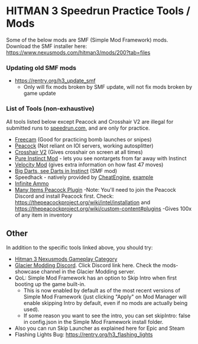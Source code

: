 # HITMAN 3 Speedrun Practice Tools / Mods
Some of the below mods are SMF (Simple Mod Framework) mods. Download the SMF installer here: https://www.nexusmods.com/hitman3/mods/200?tab=files

### Updating old SMF mods
- https://rentry.org/h3_update_smf
  - Only will fix mods broken by SMF update, will not fix mods broken by game update

### List of Tools (non-exhaustive)
All tools listed below except Peacock and Crosshair V2 are illegal for submitted runs to [speedrun.com](https://www.speedrun.com/hitman_3/), and are only for practice.

- [Freecam](hitman3ansel) (Good for practicing bomb launches or snipes)
- [Peacock](https://thepeacockproject.org/) (Not reliant on IOI servers, working autosplitter)
- [Crosshair V2](https://www.microsoft.com/en-is/p/crosshair-v2/9n1k9q56hvxr) (Gives crosshair on screen at all times)
- [Pure Instinct Mod](https://www.nexusmods.com/hitman3/mods/299) - lets you see nontargets from far away with Instinct
- [Velocity Mod](https://rentry.org/h3_velocity_mod) (gives extra information on how fast 47 moves)
- [Big Darts, see Darts in Instinct](https://www.mediafire.com/file/p4e902qiisuis3w/BigDarts_%2528SMF2.0%2529.zip/file) (SMF mod)
- Speedhack - natively provided by [CheatEngine](https://www.cheatengine.org/), [example](https://i.imgur.com/CfBBfI9.jpeg)
- [Infinite Ammo](https://www.nexusmods.com/hitman3/mods/305?tab=description)
- [Many Items Peacock Plugin](https://discord.com/channels/826809653181808651/839264571990343681/973355230857142343)
  -Note: You'll need to join the Peacock Discord and install Peacock first. Check: https://thepeacockproject.org/wiki/intel/installation and https://thepeacockproject.org/wiki/custom-content#plugins
  -Gives 100x of any item in inventory

## Other
In addition to the specific tools linked above, you should try:

- [Hitman 3 Nexusmods Gameplay Category](https://www.nexusmods.com/hitman3/mods/categories/10/)
- [Glacier Modding Discord](https://notex.app/). Click Discord link here. Check the mods-showcase channel in the Glacier Modding server.
- QoL: Simple Mod Framework has an option to Skip Intro when first booting up the game built-in.
  - This is now enabled by default as of the most recent versions of Simple Mod Framework (just clicking "Apply" on Mod Manager will enable skipping Intro by default, even if no mods are actually being used).
  - If some reason you want to see the intro, you can set skipIntro: false in config.json in the Simple Mod Framework install folder.
- Also you can run Skip Launcher as explained here for Epic and Steam
- Flashing Lights Bug: https://rentry.org/h3_flashing_lights
